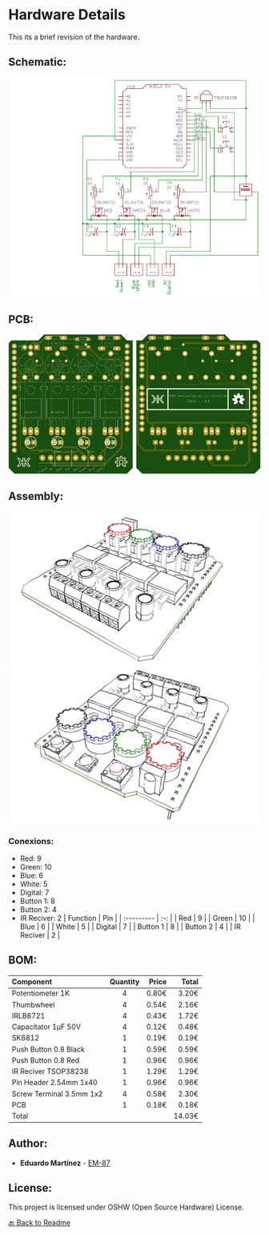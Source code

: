 # Hardware Details

This its a brief revision of the hardware.

## Schematic:

![Schematic](./Images/Schematic.png)

## PCB:

![PCB](./Images/PCB.png)

## Assembly:

![Assembly](./Images/Assembly%202.png)
![Assembly](./Images/Assembly%203.png)

### Conexions:

* Red: 9            
* Green: 10            
* Blue: 6            
* White: 5            
* Digital: 7
* Button 1: 8
* Button 2: 4
* IR Reciver: 2
|  Function  | Pin | 
| :--------- | :-: | 
| Red        |  9  | 
| Green      |  10 | 
| Blue       |  6  | 
| White      |  5  | 
| Digital    |  7  | 
| Button 1   |  8  | 
| Button 2   |  4  |
| IR Reciver |  2  |



## BOM:

| Component                | Quantity    | Price | Total  |
| :----------------------- | :---------: | ----: | -----: |
| Potentiometer 1K         | 4           | 0.80€ |  3.20€ |
| Thumbwheel               | 4           | 0.54€ |  2.16€ |
| IRLB8721                 | 4           | 0.43€ |  1.72€ |
| Capacitator 1µF 50V      | 4           | 0.12€ |  0.48€ |
| SK6812                   | 1           | 0.19€ |  0.19€ | 
| Push Button 0.8 Black    | 1           | 0.59€ |  0.59€ |
| Push Button 0.8 Red      | 1           | 0.96€ |  0.96€ |
| IR Reciver TSOP38238     | 1           | 1.29€ |  1.29€ |
| Pin Header 2.54mm 1x40   | 1           | 0.96€ |  0.96€ | 
| Screw Terminal 3.5mm 1x2 | 4           | 0.58€ |  2.30€ |
| PCB                      | 1           | 0.18€ |  0.18€ |
| Total                    |             |       | 14.03€ |

## Author:

* **Eduardo Martínez** - [EM-87](https://github.com/EM-87/)

## License:

This project is licensed under OSHW (Open Source Hardware) License.

[:back: Back to Readme](https://github.com/EM-87/RGBW-Analog-Digital-LED-Controller)
